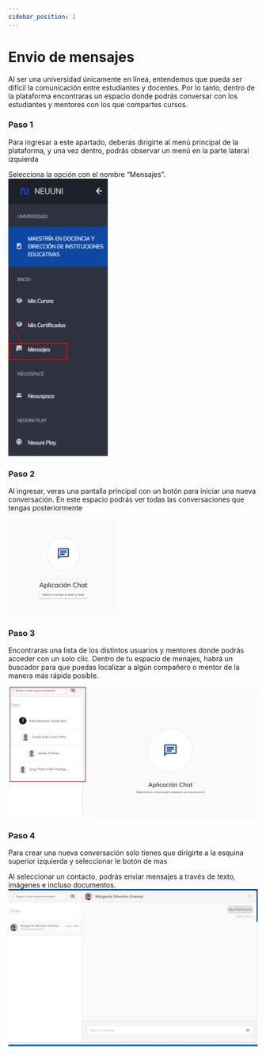```yaml
---
sidebar_position: 1
---
```


# Envio de mensajes

Al ser una universidad únicamente en línea, entendemos que pueda ser difícil la comunicación entre 
estudiantes y docentes. Por lo tanto, dentro de la plataforma encontraras un espacio donde podrás
conversar con los estudiantes y mentores con los que compartes cursos.

### Paso 1
Para ingresar a este apartado, deberás dirigirte al menú principal de la 
plataforma, y una vez dentro, podrás observar un menú en la parte 
lateral izquierda

Selecciona la opción con el nombre “Mensajes”.
![msjs](./img/msjs1.jpg)

### Paso 2
Al ingresar, veras una pantalla 
principal con un botón para iniciar
una nueva conversación.
En este espacio podrás ver todas 
las conversaciones que tengas
posteriormente

![msjs](./img/msjs2.jpg)

### Paso 3
Encontraras una lista de los distintos usuarios y mentores donde podrás acceder con un solo clic.
Dentro de tu espacio de menajes, habrá un buscador para que puedas localizar a algún compañero o 
mentor de la manera más rápida posible.

![msjs](./img/msjs3.jpg)

### Paso 4
Para crear una nueva conversación solo tienes que dirigirte a la esquina superior izquierda y 
seleccionar le botón de mas


Al seleccionar un contacto, podrás enviar mensajes a través de texto, imágenes e incluso documentos.
![msjs](./img/msjs4.jpg)